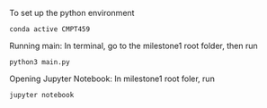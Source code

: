 To set up the python environment

    conda active CMPT459


Running main:
In terminal, go to the milestone1 root folder, then run

    python3 main.py


Opening Jupyter Notebook:
In milestone1 root foler, run

    jupyter notebook

